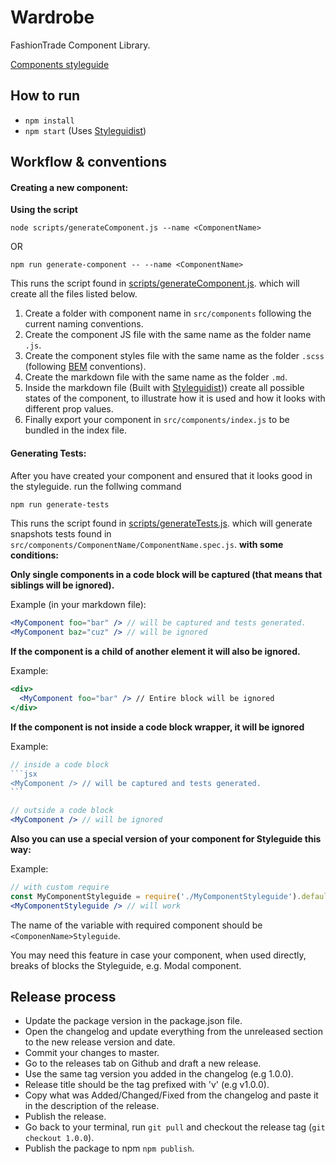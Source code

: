 # Wardrobe

FashionTrade Component Library.

[Components styleguide](http://wardrobe.fashiontrade.com)


## How to run
* `npm install`
* `npm start` (Uses [Styleguidist](https://github.com/styleguidist/react-styleguidist))

## Workflow & conventions
#### Creating a new component:
**Using the script**

`node scripts/generateComponent.js --name <ComponentName>`

OR

`npm run generate-component -- --name <ComponentName>`

This runs the script found in [scripts/generateComponent.js](scripts/generateComponent.js). which will create all the files listed below.

1. Create a folder with component name in `src/components` following the current naming conventions.
2. Create the component JS file with the same name as the folder name `.js`.
3. Create the component styles file with the same name as the folder `.scss` (following [BEM](http://getbem.com/) conventions).
4. Create the markdown file with the same name as the folder `.md`.
5. Inside the markdown file (Built with [Styleguidist](https://github.com/styleguidist/react-styleguidist))) create all possible states of the component, to illustrate how it is used and how it looks with different prop values.
6. Finally export your component in `src/components/index.js` to be bundled in the index file.

#### Generating Tests:
After you have created your component and ensured that it looks good in the styleguide. run the follwing command
```sh
npm run generate-tests
```
This runs the script found in [scripts/generateTests.js](scripts/generateTests.js). which will generate snapshots tests found in `src/components/ComponentName/ComponentName.spec.js`. **with some conditions:**

**Only single components in a code block will be captured (that means that siblings will be ignored).**

Example (in your markdown file): 
```jsx
<MyComponent foo="bar" /> // will be captured and tests generated.
<MyComponent baz="cuz" /> // will be ignored
```
**If the component is a child of another element it will also be ignored.**

Example:
```jsx
<div>
  <MyComponent foo="bar" /> // Entire block will be ignored
</div>
```

**If the component is not inside a code block wrapper, it will be ignored**

Example:
````jsx
// inside a code block
```jsx
<MyComponent /> // will be captured and tests generated.
```

// outside a code block
<MyComponent /> // will be ignored
````

**Also you can use a special version of your component for Styleguide this way:**

Example:
```jsx
// with custom require
const MyComponentStyleguide = require('./MyComponentStyleguide').default;
<MyComponentStyleguide /> // will work
```

The name of the variable with required component should be `<ComponenName>Styleguide`.

You may need this feature in case your component, when used directly, breaks of blocks 
the Styleguide, e.g. Modal component.

## Release process
* Update the package version in the package.json file.
* Open the changelog and update everything from the unreleased section to the new release version and date.
* Commit your changes to master.
* Go to the releases tab on Github and draft a new release.
* Use the same tag version you added in the changelog (e.g 1.0.0).
* Release title should be the tag prefixed with 'v' (e.g v1.0.0).
* Copy what was Added/Changed/Fixed from the changelog and paste it in the description of the release.
* Publish the release.
* Go back to your terminal, run `git pull` and checkout the release tag (`git checkout 1.0.0`).
* Publish the package to npm `npm publish`.
